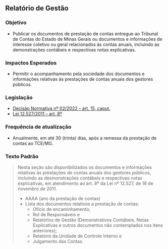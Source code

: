 ## Relatório de Gestão

### Objetivo
- Publicar os documentos de prestação de contas entregue ao Tribunal de Contas do Estado de Minas Gerais ou documentos e informações de interesse coletivo ou geral relacionados às contas anuais, incluindo as demonstrações contábeis e respectivas notas explicativas. 

### Impactos Esperados
- Permitir o acompanhamento pela sociedade dos documentos e informações relativas às prestações de contas anuais dos gestores públicos. 

### Legislação
- [Decisão Normativa nº 02/2022 – art. 15, caput.](https://tclegis.tce.mg.gov.br/Home/Detalhe/1141129)
- [Lei 12.527/2011 – art. 8º](https://www.planalto.gov.br/ccivil_03/_ato2011-2014/2011/lei/l12527.htm )  


### Frequência de atualização
- Anualmente, em até 30 (trinta) dias, após a remessa da prestação de contas ao TCE/MG.   

### Texto Padrão

> Nesta seção são disponibilizados os documentos e informações relativas às prestações de contas anuais dos gestores públicos, incluindo as desmonstrações contábeis e respectivas notas explicativas, em atendimento ao art. 8º da Lei nº 12.527, de 18 de novembro de 2011. 
> 
> - AAAA (ano da prestação de contas) 
> - Lista dos documentos relativos a prestação de contas:  
>   - Ofício de encaminhamento;
>   - Rol de Responsáveis e
>   - Relatórios de Gestão (Demonstrativos Contábeis, Notas Explicativas e outros documentos não contemplados nos itens anteriores);
>   - Relatório da Unidade de Controle Interno e
>   - Julgamento das Contas. 
      
